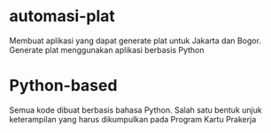 # automasi-plat
Membuat aplikasi yang dapat generate plat untuk Jakarta dan Bogor. Generate plat menggunakan aplikasi berbasis Python

# Python-based
Semua kode dibuat berbasis bahasa Python. Salah satu bentuk unjuk keterampilan yang harus dikumpulkan pada Program Kartu Prakerja
